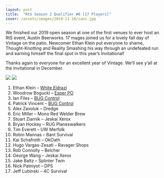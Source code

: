 ```yaml
---
layout: post
title:  "RtS Season 2 Qualifier #8 [17 Players]"
cover: /assets/images/2019-11-16/cans.jpg
---
```


We finished our 2019 open season at one of the first venues to ever
host an RtS event, Austin Beerworks. 17 mages joined us for a lovely
fall day of Vintage on the patio. Newcomer Ethan Klein put everyone to
shame, Thought-Knotting and Reality Smashing his way through an
undefeated run and earning himself the final spot in this year’s
Invitational!

Thanks again to everyone for an excellent year of Vintage. We’ll see
y’all at the Invitational in December.

![]({{site.cdn_url}}/assets/images/2019-11-16/top4.jpg)
![]({{site.cdn_url}}/assets/images/2019-11-16/ethanwins.jpg)


1. Ethan Klein – [White Eldrazi]({{site.cdn_url}}/assets/images/2019-11-16/ethan.jpg)
2. Woodrow Bogucki – [Esper PO]({{site.cdn_url}}/assets/images/2019-11-16/woodrow.jpg)
3. Ian Files – [BUG Control]({{site.cdn_url}}/assets/images/2019-11-16/ian.jpg)
4. Patrick Vincent – [BUG Control]({{site.cdn_url}}/assets/images/2019-11-16/patrick.jpg)
5. Alex Zavoluk – Dredge
6. Eric Miller – Mono Red Welder Brew
7. Stuart Ziarnik – Jeskai Xerox
8. Bryan Hockey – RUG Planeswalkers
9. Tim Everett – UW Merfolk
10. Robin Mannas – Bant Survival
11. Kai Schafroth – OkOath
12. Hugo Vargas-Zesati – Ravager Shops
13. Rob Connolly – Belcher
14. George Wang – Jeskai Xerox
15. Jake Baltz – Splinter Twin
16. Nick Patniyot – DPS
17. Jeff Lubinski – 4C Survival



